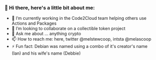 ### 👋 Hi there, here's a little bit about me:

<!--
**melscoop/melscoop** is a ✨ _special_ ✨ repository because its `README.md` (this file) appears on your GitHub profile. 
--> 



- 🔭 I’m currently working in the Code2Cloud team helping others use Actions and Packages
- 👯 I’m looking to collaborate on a collectible token project
- 💬 Ask me about ... anything crypto 
- 📫 How to reach me: here, twitter @melstewcoop, intsta @melascoop
- ⚡ Fun fact: Debian was named using a combo of it's creator's name (Ian) and his wife's name (Debbie) 


<!-- - RIP [Deb(Ian) Murdock](https://www.zdnet.com/article/debian-linux-founder-ian-murdock-dies-at-42-cause-unknown/) -->


